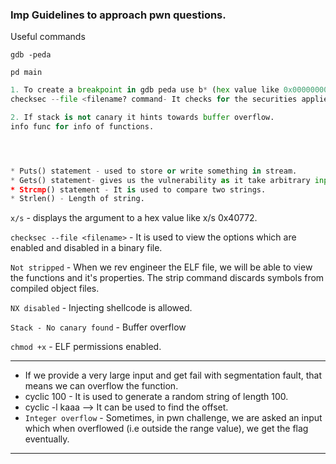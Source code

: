 ### Imp Guidelines to approach pwn questions.


Useful commands

`gdb -peda`

`pd main`

```python
1. To create a breakpoint in gdb peda use b* (hex value like 0x000000004011ca.
checksec --file <filename? command- It checks for the securities applied to the Binary.

2. If stack is not canary it hints towards buffer overflow.
info func for info of functions.




* Puts() statement - used to store or write something in stream. 
* Gets() statement- gives us the vulnerability as it take arbitrary input.A vulnerability function which takes input irrespective of it's size and hence has a potential overflow.
* Strcmp() statement - It is used to compare two strings.
* Strlen() - Length of string.

```
`x/s` - displays the argument to a hex value like x/s 0x40772.  

`checksec --file <filename>` - It is used to view the options which are enabled and disabled in a binary file.  

`Not stripped` - When we rev engineer the ELF file, we will be able to view the functions and it's properties. The strip command discards symbols from compiled object files.  

`NX disabled` - Injecting shellcode is allowed.  

`Stack - No canary found` - Buffer overflow   

`chmod +x` - ELF permissions enabled.  


---

* If we provide a very large input and get fail with segmentation fault, that means we can overflow the function.
* cyclic 100 - It is used to generate a random string of length 100.
* cyclic -l kaaa --> It can be used to find the offset.
* `Integer overflow` - Sometimes, in pwn challenge, we are asked an input which when overflowed (i.e outside the range value), we get the flag eventually.

---



